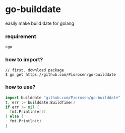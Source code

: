 # go-builddate
easily make build date for golang 

### requirement
```
cgo
```

### how to import?
```shell
// first. download package
$ go get https://github.com/Piorosen/go-builddate
```
### how to use?
```go
import builddate "github.com/Piorosen/go-builddate"
t, err := builddate.BuildTime()
if err != nil { 
  fmt.Println(err)
} else { 
  fmt.Println(t)
}
```
